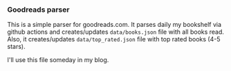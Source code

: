 ### Goodreads parser

This is a simple parser for goodreads.com.
It parses daily my bookshelf via github actions and creates/updates `data/books.json` file with all books read.
Also, it creates/updates `data/top_rated.json` file with top rated books (4-5 stars).

I'll use this file someday in my blog.

